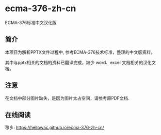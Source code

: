 # ecma-376-zh-cn

ECMA-376标准中文汉化版

## 简介

本项目为解析PPTX文件过程中, 参考ECMA-376技术标准，整理的中文版资料。

其中与pptx相关的文档的资料已翻译完成，缺少 word、excel 文档相关的汉化文档。

## 注意

在文档中部分图片缺失，是因为图片太占空间，请参考原PDF文档.

## 在线阅读

移步: <https://hellowac.github.io/ecma-376-zh-cn/>


